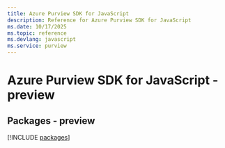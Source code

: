 ```yaml
---
title: Azure Purview SDK for JavaScript
description: Reference for Azure Purview SDK for JavaScript
ms.date: 10/17/2025
ms.topic: reference
ms.devlang: javascript
ms.service: purview
---
```

# Azure Purview SDK for JavaScript - preview
## Packages - preview
[!INCLUDE [packages](purview-index.md)]